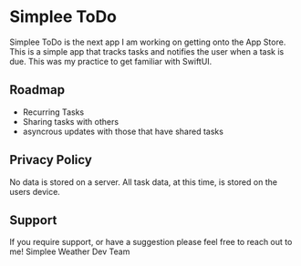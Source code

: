 # Simplee ToDo

Simplee ToDo is the next app I am working on getting onto the App Store. This is a simple app that tracks tasks and notifies the user when a task is due. This was my practice to get familiar with SwiftUI. 

## Roadmap

- Recurring Tasks
- Sharing tasks with others
- asyncrous updates with those that have shared tasks

## Privacy Policy

No data is stored on a server. All task data, at this time, is stored on the users device. 

## Support

If you require support, or have a suggestion please feel free to reach out to me! Simplee Weather Dev Team
